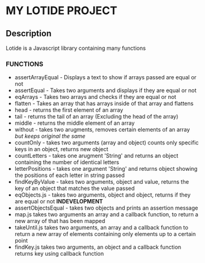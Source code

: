 # MY LOTIDE PROJECT

## Description

Lotide is a Javascript library containing many functions

### FUNCTIONS

* assertArrayEqual - Displays a text to show if arrays passed are equal or not
* assertEqual - Takes two arguments and displays if they are equal or not
* eqArrays - Takes two arrays and checks if they are equal or not
* flatten - Takes an array that has arrays inside of that array and flattens 
* head - returns the first element of an array
* tail - returns the tail of an array (Excluding the head of the array)
* middle - returns the middle element of an array
* without - takes two arugments, removes certain elements of an array *but keeps original the same*
* countOnly - takes two arguments (array and object) counts only specific keys in an object, returns new object
* countLetters - takes one arugment 'String' and returns an object containing the number of identical letters
* letterPositions - takes one argument 'String' and returns object showing the positions of each letter in string passed
* findKeyByValue - takes two arguments, object and value, returns the key of an object that matches the value passed
* eqObjects.js - takes two arguments, object and object, returns if they are equal or not **INDEVELOPMENT**
* assertObjectsEqual - takes two objects and prints an assertion message 
* map.js takes two arguments an array and a callback function, to return a new array of that has been mapped
* takeUntil.js takes two arguments, an array and a callback function to return a new array of elements containing only elements up to a certain point
* findKey.js takes two arguments, an object and a callback function returns key using callback function